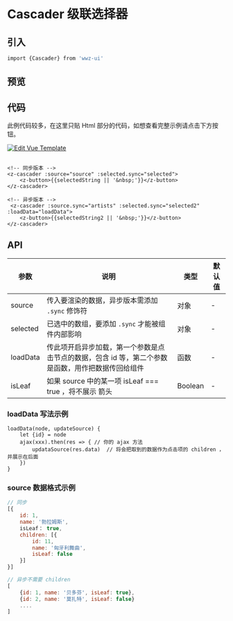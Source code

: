 # Cascader 级联选择器

## 引入

```bash
import {Cascader} from 'wwz-ui'
```

## 预览

<ClientOnly>
<cascader-demo/>
</ClientOnly>


## 代码

此例代码较多，在这里只贴 Html 部分的代码，如想查看完整示例请点击下方按钮。

[![Edit Vue Template](https://codesandbox.io/static/img/play-codesandbox.svg)](https://codesandbox.io/s/2pv237k0mp?fontsize=14)

```vue

<!-- 同步版本 -->
<z-cascader :source="source" :selected.sync="selected">
    <z-button>{{selectedString || '&nbsp;'}}</z-button>
</z-cascader>

<!-- 异步版本 -->
 <z-cascader :source.sync="artists" :selected.sync="selected2" :loadData="loadData">
    <z-button>{{selectedString2 || '&nbsp;'}}</z-button>
</z-cascader>
```

## API

| 参数 | 说明 | 类型 | 默认值 |
| -- | -- | -- | -- |
| source | 传入要渲染的数据，异步版本需添加 `.sync` 修饰符 | 对象 | - |
| selected | 已选中的数组，要添加 `.sync` 才能被组件内部影响 | 对象 | - |
| loadData | 传此项开启异步加载，第一个参数是点击节点的数据，包含 id 等，第二个参数是函数，用作把数据传回给组件 | 函数 | - | 
| isLeaf | 如果 source 中的某一项 isLeaf === true ，将不展示 箭头 | Boolean | - |
### loadData 写法示例

```
loadData(node, updateSource) {
    let {id} = node
    ajax(xxx).then(res => { // 你的 ajax 方法
        updataSource(res.data)  // 将会把取到的数据作为点击项的 children ，并展示在后面
    })
}
```

### source 数据格式示例

```js
// 同步
[{ 
    id: 1, 
    name: '勃拉姆斯', 
    isLeaf： true, 
    children: [{
        id: 11, 
        name: '匈牙利舞曲',
        isLeaf: false
    }]
}]

// 异步不需要 children
[
    {id: 1, name: '贝多芬', isLeaf: true},
    {id: 2, name: '莫扎特', isLeaf: false}
    ....
]
```







